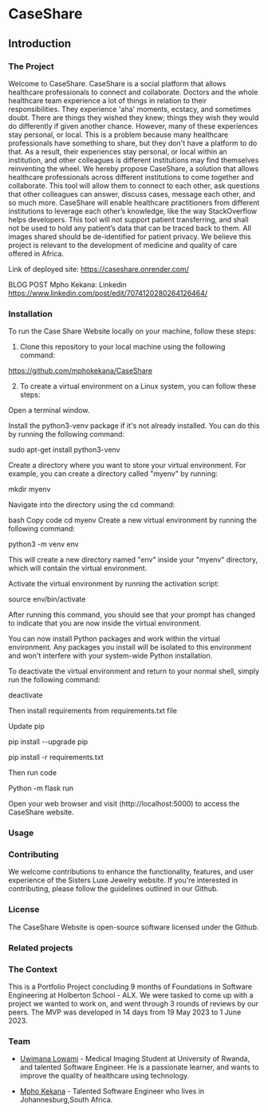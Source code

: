 # CaseShare


## Introduction

### The Project

Welcome to CaseShare. CaseShare is a social platform that allows healthcare professionals to connect and collaborate.
Doctors and the whole healthcare team experience a lot of things in relation to their responsibilities. They experience 'aha' moments, ecstacy, and sometimes doubt. There are things they wished they knew; things they wish they would do differently if given another chance.
However, many of these experiences stay personal, or local. This is a problem because many healthcare professionals have something to share, but they don't have a platform to do that. As a result, their experiences stay personal, or local within an institution, and other colleagues is different institutions may find themselves reinventing the wheel.
We hereby propose CaseShare, a solution that allows healthcare professionals across different institutions to come together and collaborate. This tool will allow them to connect to each other, ask questions that other colleagues can answer, discuss cases, message each other, and so much more.
CaseShare will enable healthcare practitioners from different institutions to leverage each other’s knowledge, like the way StackOverflow helps developers.
This tool will not support patient transferring, and shall not be used to hold any patient’s data that can be traced back to them. All images shared should be de-identified for patient privacy.
We believe this project is relevant to the development of medicine and quality of care offered in Africa.

Link of deployed site:
https://caseshare.onrender.com/

BLOG POST 
Mpho Kekana: Linkedin 
https://www.linkedin.com/post/edit/7074120280264126464/

### Installation
To run the Case Share Website locally on your machine, follow these steps:

1. Clone this repository to your local machine using the following command:

https://github.com/mphokekana/CaseShare

2.  To create a virtual environment on a Linux system, you can follow these steps:

Open a terminal window.

Install the python3-venv package if it's not already installed. You can do this by running the following command:

sudo apt-get install python3-venv

Create a directory where you want to store your virtual environment. For example, you can create a directory called "myenv" by running:

mkdir myenv

Navigate into the directory using the cd command:

bash
Copy code
cd myenv
Create a new virtual environment by running the following command:

python3 -m venv env

This will create a new directory named "env" inside your "myenv" directory, which will contain the virtual environment.

Activate the virtual environment by running the activation script:

source env/bin/activate

After running this command, you should see that your prompt has changed to indicate that you are now inside the virtual environment.

You can now install Python packages and work within the virtual environment. Any packages you install will be isolated to this environment and won't interfere with your system-wide Python installation.

To deactivate the virtual environment and return to your normal shell, simply run the following command:

deactivate

Then install requirements from requirements.txt file

Update pip

pip install --upgrade pip

pip install -r requirements.txt

Then run code

Python -m flask run

Open your web browser and visit (http://localhost:5000) to access the CaseShare website.

### Usage

### Contributing
We welcome contributions to enhance the functionality, features, and user experience of the Sisters Luxe Jewelry website. If you're interested in contributing, please follow the guidelines outlined in our Github.

### License
The CaseShare Website is open-source software licensed under the Github.

### Related projects




### The Context

This is a Portfolio Project concluding 9 months of Foundations in Software Engineering at Holberton School - ALX.
We were tasked to come up with a project we wanted to work on, and went through 3 rounds of reviews by our peers. The MVP was developed in 14 days from 19 May 2023 to 1 June 2023. 

### Team

- [Uwimana Lowami](https://github.com/Sonlowami) - Medical Imaging Student at University of Rwanda, and talented Software Engineer. He is a passionate learner, and wants to improve the quality of healthcare using technology.

- [Mpho Kekana](https://github.com/mphokekana) - Talented Software Engineer who lives in Johannesburg,South Africa.


